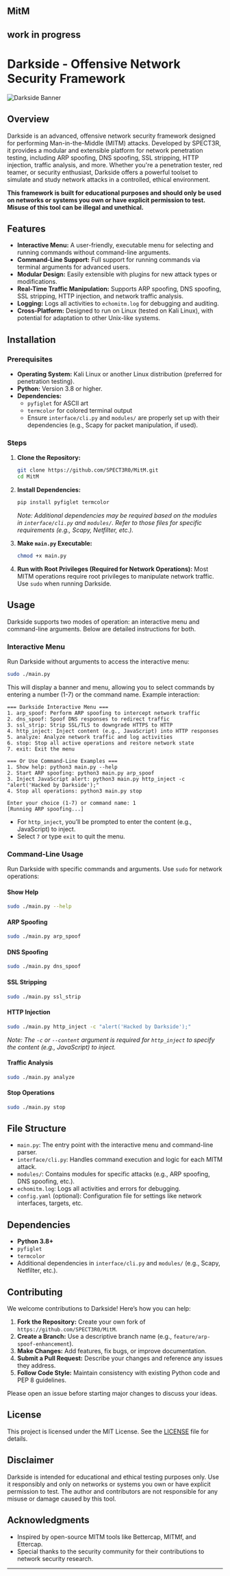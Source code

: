 ## **MitM**
## **work in progress**




# Darkside - Offensive Network Security Framework

![Darkside Banner](https://raw.githubusercontent.com/SPECT3R0/MitM/main/interface/darkside%20banner.png)

## Overview

Darkside is an advanced, offensive network security framework designed for performing Man-in-the-Middle (MITM) attacks. Developed by SPECT3R, it provides a modular and extensible platform for network penetration testing, including ARP spoofing, DNS spoofing, SSL stripping, HTTP injection, traffic analysis, and more. Whether you're a penetration tester, red teamer, or security enthusiast, Darkside offers a powerful toolset to simulate and study network attacks in a controlled, ethical environment.

**This framework is built for educational purposes and should only be used on networks or systems you own or have explicit permission to test. Misuse of this tool can be illegal and unethical.**

## Features

- **Interactive Menu:** A user-friendly, executable menu for selecting and running commands without command-line arguments.
- **Command-Line Support:** Full support for running commands via terminal arguments for advanced users.
- **Modular Design:** Easily extensible with plugins for new attack types or modifications.
- **Real-Time Traffic Manipulation:** Supports ARP spoofing, DNS spoofing, SSL stripping, HTTP injection, and network traffic analysis.
- **Logging:** Logs all activities to `echomitm.log` for debugging and auditing.
- **Cross-Platform:** Designed to run on Linux (tested on Kali Linux), with potential for adaptation to other Unix-like systems.

## Installation

### Prerequisites

- **Operating System:** Kali Linux or another Linux distribution (preferred for penetration testing).
- **Python:** Version 3.8 or higher.
- **Dependencies:**
  - `pyfiglet` for ASCII art
  - `termcolor` for colored terminal output
  - Ensure `interface/cli.py` and `modules/` are properly set up with their dependencies (e.g., Scapy for packet manipulation, if used).

### Steps

1. **Clone the Repository:**
   ```bash
   git clone https://github.com/SPECT3R0/MitM.git
   cd MitM
   ```

2. **Install Dependencies:**
   ```bash
   pip install pyfiglet termcolor
   ```
   *Note: Additional dependencies may be required based on the modules in `interface/cli.py` and `modules/`. Refer to those files for specific requirements (e.g., Scapy, Netfilter, etc.).*

3. **Make `main.py` Executable:**
   ```bash
   chmod +x main.py
   ```

4. **Run with Root Privileges (Required for Network Operations):**
   Most MITM operations require root privileges to manipulate network traffic. Use `sudo` when running Darkside.

## Usage

Darkside supports two modes of operation: an interactive menu and command-line arguments. Below are detailed instructions for both.

### Interactive Menu

Run Darkside without arguments to access the interactive menu:

```bash
sudo ./main.py
```

This will display a banner and menu, allowing you to select commands by entering a number (1-7) or the command name. Example interaction:

```
=== Darkside Interactive Menu ===
1. arp_spoof: Perform ARP spoofing to intercept network traffic
2. dns_spoof: Spoof DNS responses to redirect traffic
3. ssl_strip: Strip SSL/TLS to downgrade HTTPS to HTTP
4. http_inject: Inject content (e.g., JavaScript) into HTTP responses
5. analyze: Analyze network traffic and log activities
6. stop: Stop all active operations and restore network state
7. exit: Exit the menu

=== Or Use Command-Line Examples ===
1. Show help: python3 main.py --help
2. Start ARP spoofing: python3 main.py arp_spoof
3. Inject JavaScript alert: python3 main.py http_inject -c "alert('Hacked by Darkside');"
4. Stop all operations: python3 main.py stop

Enter your choice (1-7) or command name: 1
[Running ARP spoofing...]
```

- For `http_inject`, you’ll be prompted to enter the content (e.g., JavaScript) to inject.
- Select `7` or type `exit` to quit the menu.

### Command-Line Usage

Run Darkside with specific commands and arguments. Use `sudo` for network operations:

#### Show Help
```bash
sudo ./main.py --help
```

#### ARP Spoofing
```bash
sudo ./main.py arp_spoof
```

#### DNS Spoofing
```bash
sudo ./main.py dns_spoof
```

#### SSL Stripping
```bash
sudo ./main.py ssl_strip
```

#### HTTP Injection
```bash
sudo ./main.py http_inject -c "alert('Hacked by Darkside');"
```
*Note: The `-c` or `--content` argument is required for `http_inject` to specify the content (e.g., JavaScript) to inject.*

#### Traffic Analysis
```bash
sudo ./main.py analyze
```

#### Stop Operations
```bash
sudo ./main.py stop
```

## File Structure

- `main.py`: The entry point with the interactive menu and command-line parser.
- `interface/cli.py`: Handles command execution and logic for each MITM attack.
- `modules/`: Contains modules for specific attacks (e.g., ARP spoofing, DNS spoofing, etc.).
- `echomitm.log`: Logs all activities and errors for debugging.
- `config.yaml` (optional): Configuration file for settings like network interfaces, targets, etc.

## Dependencies

- **Python 3.8+**
- `pyfiglet`
- `termcolor`
- Additional dependencies in `interface/cli.py` and `modules/` (e.g., Scapy, Netfilter, etc.).

## Contributing

We welcome contributions to Darkside! Here’s how you can help:

1. **Fork the Repository:** Create your own fork of `https://github.com/SPECT3R0/MitM`.
2. **Create a Branch:** Use a descriptive branch name (e.g., `feature/arp-spoof-enhancement`).
3. **Make Changes:** Add features, fix bugs, or improve documentation.
4. **Submit a Pull Request:** Describe your changes and reference any issues they address.
5. **Follow Code Style:** Maintain consistency with existing Python code and PEP 8 guidelines.

Please open an issue before starting major changes to discuss your ideas.

## License

This project is licensed under the MIT License. See the [LICENSE](LICENSE) file for details.

## Disclaimer

Darkside is intended for educational and ethical testing purposes only. Use it responsibly and only on networks or systems you own or have explicit permission to test. The author and contributors are not responsible for any misuse or damage caused by this tool.

## Acknowledgments

- Inspired by open-source MITM tools like Bettercap, MITMf, and Ettercap.
- Special thanks to the security community for their contributions to network security research.

---


   
